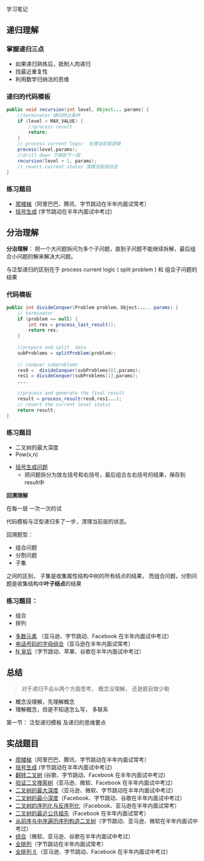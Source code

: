 学习笔记



## 递归理解

### 掌握递归三点

* 如果递归熟练后，抵制人肉递归
* 找最近重复性
* 利用数学归纳法的思维



### 递归的代码模板

```java
public void recursion(int level, Object... params) {
    //terminator 递归终止条件 
    if (level > MAX_VALUE) {
        //process result 
        return;
    }
    // process current logic  处理当前层逻辑
    process(level,params);
    //drill down 下探到下一层 
    recursion(level + 1, params);
    // revert current status 清理当前层状态 
}
```



### 练习题目

* [爬楼梯](https://leetcode-cn.com/problems/climbing-stairs/)（阿里巴巴、腾讯、字节跳动在半年内面试常考）
* [括号生成](https://leetcode-cn.com/problems/generate-parentheses/) (字节跳动在半年内面试中考过)



## 分治理解

**分治理解**： 把一个大问题拆问为多个子问题，直到子问题不能继续拆解，最后组合小问题的解来解决大问题。 

与泛型递归的区别在于 process current logic ( split problem )  和 组合子问题的结果  

### 代码模板

```java
public int divideConquer(Problem problem，Object..... params) {
    // terminator 
    if (problem == null) {
        int res = process_last_result();
        return res;
    }
    
    //prepare and split  data 
    subProblems = splitProblem(problom);
    
    // conquer subproblems 
    res0 =  divideConquer(subProblems[0],params);
    res1 = divideConquer(subProblems[1],params);
    ....
    
    //process and generate the final result 
    result = process_result(res0,res1...);
    // revert the current level status 
    return result;
}
```



### 练习题目

* 二叉树的最大深度
* Pow(x,n)

- [括号生成问题](https://leetcode-cn.com/problems/generate-parentheses/)
  - 把问题拆分为放左括号和右括号，最后组合左右括号的结果，保存到result中 



**回溯理解**

在每一层 一次一次的试

代码模板与泛型递归多了一步，清理当前层的状态。



回溯题型：

* 组合问题 
* 分割问题
* 子集 

之间的区别， 子集是收集属性结构中树的所有结点的结果， 而组合问题，分割问题是收集结构中**叶子结点**的结果



### 练习题目：

* 组合 
* 排列

- [多数元素](https://leetcode-cn.com/problems/majority-element/description/) （亚马逊、字节跳动、Facebook 在半年内面试中考过）
- [电话号码的字母组合](https://leetcode-cn.com/problems/letter-combinations-of-a-phone-number/)（亚马逊在半年内面试常考）
- [N 皇后](https://leetcode-cn.com/problems/n-queens/)（字节跳动、苹果、谷歌在半年内面试中考过）





## 总结 

>  对于递归不会从两个方面思考， 概念没理解， 还是题目做少勒

* 概念没理解，先理解概念
* 理解概念，但是不知道怎么写， 多联系

第一节： 泛型递归模板 及递归的思维要点



## 实战题目

- [爬楼梯](https://leetcode-cn.com/problems/climbing-stairs/)（阿里巴巴、腾讯、字节跳动在半年内面试常考）
- [括号生成](https://leetcode-cn.com/problems/generate-parentheses/) (字节跳动在半年内面试中考过)
- [翻转二叉树](https://leetcode-cn.com/problems/invert-binary-tree/description/) (谷歌、字节跳动、Facebook 在半年内面试中考过)
- [验证二叉搜索树](https://leetcode-cn.com/problems/validate-binary-search-tree)（亚马逊、微软、Facebook 在半年内面试中考过）
- [二叉树的最大深度](https://leetcode-cn.com/problems/maximum-depth-of-binary-tree)（亚马逊、微软、字节跳动在半年内面试中考过）
- [二叉树的最小深度](https://leetcode-cn.com/problems/minimum-depth-of-binary-tree)（Facebook、字节跳动、谷歌在半年内面试中考过）
- [二叉树的序列化与反序列化](https://leetcode-cn.com/problems/serialize-and-deserialize-binary-tree/)（Facebook、亚马逊在半年内面试常考）
- [二叉树的最近公共祖先](https://leetcode-cn.com/problems/lowest-common-ancestor-of-a-binary-tree/)（Facebook 在半年内面试常考）
- [从前序与中序遍历序列构造二叉树](https://leetcode-cn.com/problems/construct-binary-tree-from-preorder-and-inorder-traversal/)（字节跳动、亚马逊、微软在半年内面试中考过）
- [组合](https://leetcode-cn.com/problems/combinations/)（微软、亚马逊、谷歌在半年内面试中考过）
- [全排列](https://leetcode-cn.com/problems/permutations/)（字节跳动在半年内面试常考）
- [全排列 II ](https://leetcode-cn.com/problems/permutations-ii/)（亚马逊、字节跳动、Facebook 在半年内面试中考过）

